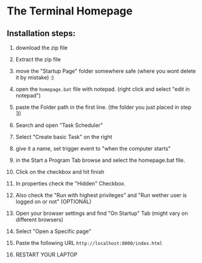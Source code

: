 # The Terminal Homepage

## Installation steps:
1. download the zip file
2. Extract the zip file
3. move the "Startup Page" folder somewhere safe (where you wont delete it by mistake) :)
4. open the `homepage.bat` file with notepad. (right click and select "edit in notepad")
5. paste the Folder path in the first line. (the folder you just placed in step 3)
6. Search and open "Task Scheduler"
7. Select "Create basic Task" on the right
8. give it a name, set trigger event to "when the computer starts"
9. in the Start a Program Tab browse and select the homepage.bat file.
10. Click on the checkbox and hit finish
11. In properties check the "Hidden" Checkbox.
12. Also check the "Run with highest privileges" and "Run wether user is logged on or not" (OPTIONAL)

13. Open your browser settings and find "On Startup" Tab (might vary on different browsers)
14. Select "Open a Specific page"
15. Paste the following URL `http://localhost:8000/index.html`
16. RESTART YOUR LAPTOP 
